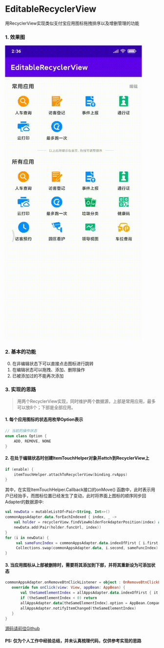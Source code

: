 # EditableRecyclerView
用RecyclerView实现类似支付宝应用图标拖拽排序以及增删管理的功能

### 1. 效果图
![WeChat_20210315170631.gif](https://github.com/Joehaivo/EditableRecyclerView/blob/master/WeChat_20210315170631.gif)

### 2. 基本的功能
0. 在非编辑状态下可以直接点击图标进行跳转
0. 在编辑状态可以拖拽、添加、删除操作
0. 已被添加过的不能再次添加

### 3. 实现的思路
> 用两个RecyclerView实现，同时维护两个数据源，上部是常用应用，最多可以放8个；下部是全部应用。

#### 1. 每个应用图标的状态用枚举Option表示

```kotlin
// 当前的操作状态
enum class Option {
    ADD, REMOVE, NONE
}
```
#### 2. 在处于编辑状态时创建ItemTouchHelper对象并attch到RecyclerView上
```kotlin
if (enable) {
    itemTouchHelper.attachToRecyclerView(binding.rvApps)
} 
```
其中，在实现ItemTouchHelper.Callback接口的onMove() 函数中，此时表示用户已经抬手，而图标位置已经发生了变动，此时将界面上图标的顺序同步回Adapter的数据源中:
```kotlin
val newData = mutableListOf<Pair<String, Int>>()
commonAppsAdapter.data.forEachIndexed { index, _ ->
    val holder = recyclerView.findViewHolderForAdapterPosition(index) as AppsHolder
    newData.add(Pair(holder.funcUrl, index))
}
for (i in newData) {
     val sameFuncIndex = commonAppsAdapter.data.indexOfFirst { i.first == it.uid }
     Collections.swap(commonAppsAdapter.data, i.second, sameFuncIndex)
}
```
#### 3. 当应用图标从上部被删除时，需要将其添加到下部，并将其重新设为可添加状态
```kotlin
commonAppsAdapter.onRemoveBtnClickListener = object : OnRemoveBtnClickListener {
   override fun onClick(view: View, appBean: AppBean) {
       val theSameElementIndex = allAppsAdapter.data.indexOfFirst { it.uid == appBean.uid }
       if (theSameElementIndex < 0) return
       allAppsAdapter.data[theSameElementIndex].option = AppBean.Companion.Option.ADD
       allAppsAdapter.notifyItemChanged(theSameElementIndex)
   }
}
```
[源码请前往Github](https://github.com/Joehaivo/EditableRecyclerView)
#### PS: 仅为个人工作中经验总结，并未认真梳理代码，仅供参考实现的思路
